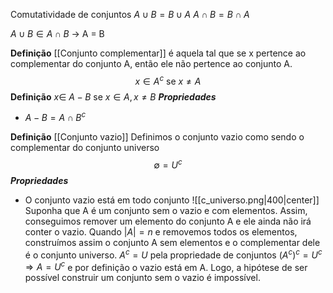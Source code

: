 
Comutatividade de conjuntos
$A \cup B = B \cup A$
$A \cap B = B \cap A$

$A \cup B \in A \cap B$ -> A = B

**Definição**
[[Conjunto complementar]] é aquela tal que se x pertence ao complementar do conjunto A, então ele não pertence ao conjunto A.$$x \in A^c\text{  se  } x\neq A$$
**Definição**
$x\in ~A-B\text{ se } x\in A, x\neq B$
***Propriedades*** 
- $A-B=A\cap B^c$ 

**Definição** [[Conjunto vazio]]
Definimos o conjunto vazio como sendo o complementar do conjunto universo$$\emptyset=U^c$$
***Propriedades***
- O conjunto vazio está em todo conjunto
![[c_universo.png|400|center]]
Suponha que A é um conjunto sem o vazio e com elementos.
Assim, conseguimos remover um elemento do conjunto A e ele ainda não irá conter o vazio. Quando $|A|=n$ e removemos todos os elementos, construímos assim o conjunto A sem elementos e o complementar dele é o conjunto universo. $A^c=U$ 
pela propriedade de conjuntos $(A^c)^c=U^c \Rightarrow A=U^c$ e por definição o vazio está em A. Logo, a hipótese de ser possível construir um conjunto sem o vazio é impossível.
